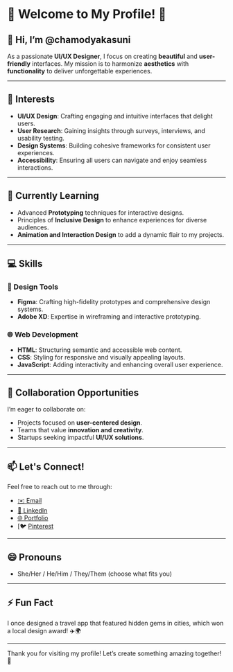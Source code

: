 # 🌟 Welcome to My Profile! 🌟

## 👋 Hi, I’m @chamodyakasuni

As a passionate **UI/UX Designer**, I focus on creating **beautiful** and **user-friendly** interfaces. My mission is to harmonize **aesthetics** with **functionality** to deliver unforgettable experiences.

---

## 👀 Interests
- **UI/UX Design**: Crafting engaging and intuitive interfaces that delight users.
- **User Research**: Gaining insights through surveys, interviews, and usability testing.
- **Design Systems**: Building cohesive frameworks for consistent user experiences.
- **Accessibility**: Ensuring all users can navigate and enjoy seamless interactions.

---

## 🌱 Currently Learning
- Advanced **Prototyping** techniques for interactive designs.
- Principles of **Inclusive Design** to enhance experiences for diverse audiences.
- **Animation and Interaction Design** to add a dynamic flair to my projects.

---

## 💻 Skills
### 🎨 Design Tools
- **Figma**: Crafting high-fidelity prototypes and comprehensive design systems.
- **Adobe XD**: Expertise in wireframing and interactive prototyping.

### 🌐 Web Development
- **HTML**: Structuring semantic and accessible web content.
- **CSS**: Styling for responsive and visually appealing layouts.
- **JavaScript**: Adding interactivity and enhancing overall user experience.

---

## 💞 Collaboration Opportunities
I’m eager to collaborate on:
- Projects focused on **user-centered design**.
- Teams that value **innovation and creativity**.
- Startups seeking impactful **UI/UX solutions**.

---

## 📫 Let's Connect!
Feel free to reach out to me through:
- [✉️ Email](mailto:chamodya.chamo21@gmail.com)
- [💼 LinkedIn](https://www.linkedin.com/in/chamodya-kasuni-757079326/)
- [🌐 Portfolio](http://chamodya.me/)
- [🐦 [Pinterest](https://www.pinterest.com/chamodyachamo21/)

---

## 😄 Pronouns
- She/Her / He/Him / They/Them (choose what fits you)

---

## ⚡ Fun Fact
I once designed a travel app that featured hidden gems in cities, which won a local design award! ✈️🌍

---

Thank you for visiting my profile! Let’s create something amazing together! 🚀


